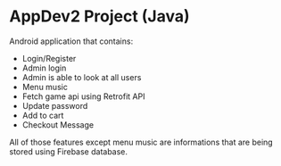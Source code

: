 # AppDev2 Project (Java)

Android application that contains:

- Login/Register
- Admin login
- Admin is able to look at all users
- Menu music
- Fetch game api using Retrofit API
- Update password
- Add to cart
- Checkout Message

All of those features except menu music are informations that are being stored using Firebase database.
